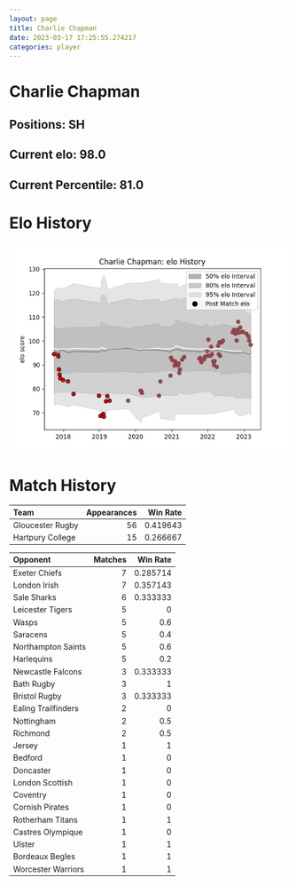 ```yaml
---  
layout: page  
title: Charlie Chapman  
date: 2023-03-17 17:25:55.274217  
categories: player  
---
```

# Charlie Chapman

## Positions: SH

## Current elo: 98.0

## Current Percentile: 81.0

# Elo History


![elo history](history_CharlieChapman.png)
# Match History


| Team             |   Appearances |   Win Rate |
|:-----------------|--------------:|-----------:|
| Gloucester Rugby |            56 |   0.419643 |
| Hartpury College |            15 |   0.266667 |

| Opponent            |   Matches |   Win Rate |
|:--------------------|----------:|-----------:|
| Exeter Chiefs       |         7 |   0.285714 |
| London Irish        |         7 |   0.357143 |
| Sale Sharks         |         6 |   0.333333 |
| Leicester Tigers    |         5 |   0        |
| Wasps               |         5 |   0.6      |
| Saracens            |         5 |   0.4      |
| Northampton Saints  |         5 |   0.6      |
| Harlequins          |         5 |   0.2      |
| Newcastle Falcons   |         3 |   0.333333 |
| Bath Rugby          |         3 |   1        |
| Bristol Rugby       |         3 |   0.333333 |
| Ealing Trailfinders |         2 |   0        |
| Nottingham          |         2 |   0.5      |
| Richmond            |         2 |   0.5      |
| Jersey              |         1 |   1        |
| Bedford             |         1 |   0        |
| Doncaster           |         1 |   0        |
| London Scottish     |         1 |   0        |
| Coventry            |         1 |   0        |
| Cornish Pirates     |         1 |   0        |
| Rotherham Titans    |         1 |   1        |
| Castres Olympique   |         1 |   0        |
| Ulster              |         1 |   1        |
| Bordeaux Begles     |         1 |   1        |
| Worcester Warriors  |         1 |   1        |